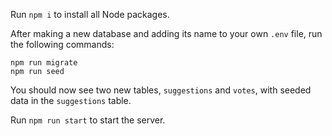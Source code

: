 Run `npm i` to install all Node packages.

After making a new database and adding its name to your own `.env` file, run the following commands:

```
npm run migrate
npm run seed
```

You should now see two new tables, `suggestions` and `votes`, with seeded data in the `suggestions` table.

Run `npm run start` to start the server.
